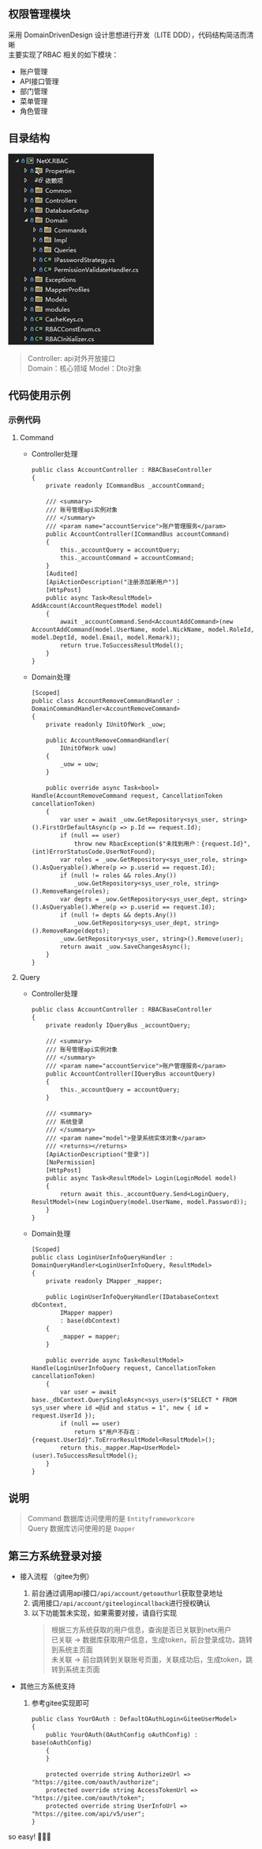 ## 权限管理模块

采用 DomainDrivenDesign 设计思想进行开发（LITE DDD），代码结构简洁而清晰<br />
主要实现了RBAC 相关的如下模块：
- 账户管理
- API接口管理
- 部门管理
- 菜单管理
- 角色管理

## 目录结构

![Alt text](../../images/rbac.png)

> Controller: api对外开放接口 <br />
Domain：核心领域
Model：Dto对象

## 代码使用示例

### 示例代码

1. Command

    - Controller处理
        
        ```
        public class AccountController : RBACBaseController
        {
            private readonly ICommandBus _accountCommand;

            /// <summary>
            /// 账号管理api实例对象
            /// </summary>
            /// <param name="accountService">账户管理服务</param>
            public AccountController(ICommandBus accountCommand)
            {
                this._accountQuery = accountQuery;
                this._accountCommand = accountCommand;
            }
            [Audited]
            [ApiActionDescription("注册添加新用户")]
            [HttpPost]
            public async Task<ResultModel> AddAccount(AccountRequestModel model)
            {
                await _accountCommand.Send<AccountAddCommand>(new AccountAddCommand(model.UserName, model.NickName, model.RoleId, model.DeptId, model.Email, model.Remark));
                return true.ToSuccessResultModel();
            }
        }

        ```
    - Domain处理
        ```            
        [Scoped]
        public class AccountRemoveCommandHandler : DomainCommandHandler<AccountRemoveCommand>
        {
            private readonly IUnitOfWork _uow;

            public AccountRemoveCommandHandler(
                IUnitOfWork uow)
            {
                _uow = uow;
            }

            public override async Task<bool> Handle(AccountRemoveCommand request, CancellationToken cancellationToken)
            {
                var user = await _uow.GetRepository<sys_user, string>().FirstOrDefaultAsync(p => p.Id == request.Id);
                if (null == user)
                    throw new RbacException($"未找到用户：{request.Id}", (int)ErrorStatusCode.UserNotFound);
                var roles = _uow.GetRepository<sys_user_role, string>().AsQueryable().Where(p => p.userid == request.Id);
                if (null != roles && roles.Any())
                    _uow.GetRepository<sys_user_role, string>().RemoveRange(roles);
                var depts = _uow.GetRepository<sys_user_dept, string>().AsQueryable().Where(p => p.userid == request.Id);
                if (null != depts && depts.Any())
                    _uow.GetRepository<sys_user_dept, string>().RemoveRange(depts);
                _uow.GetRepository<sys_user, string>().Remove(user);
                return await _uow.SaveChangesAsync();
            }
        }
        ```
2. Query

    - Controller处理
        ```
        public class AccountController : RBACBaseController
        {
            private readonly IQueryBus _accountQuery;

            /// <summary>
            /// 账号管理api实例对象
            /// </summary>
            /// <param name="accountService">账户管理服务</param>
            public AccountController(IQueryBus accountQuery)
            {
                this._accountQuery = accountQuery;
            }

            /// <summary>
            /// 系统登录
            /// </summary>
            /// <param name="model">登录系统实体对象</param>
            /// <returns></returns>
            [ApiActionDescription("登录")]
            [NoPermission]
            [HttpPost]
            public async Task<ResultModel> Login(LoginModel model)
            {
                return await this._accountQuery.Send<LoginQuery, ResultModel>(new LoginQuery(model.UserName, model.Password));
            }
        }
        ```
    - Domain处理
        ```
        [Scoped]
        public class LoginUserInfoQueryHandler : DomainQueryHandler<LoginUserInfoQuery, ResultModel>
        {
            private readonly IMapper _mapper;

            public LoginUserInfoQueryHandler(IDatabaseContext dbContext,
                IMapper mapper)
                : base(dbContext)
            {
                _mapper = mapper;
            }

            public override async Task<ResultModel> Handle(LoginUserInfoQuery request, CancellationToken cancellationToken)
            {
                var user = await base._dbContext.QuerySingleAsync<sys_user>($"SELECT * FROM sys_user where id =@id and status = 1", new { id = request.UserId });
                if (null == user)
                    return $"用户不存在：{request.UserId}".ToErrorResultModel<ResultModel>();
                return this._mapper.Map<UserModel>(user).ToSuccessResultModel();
            }
        }
        ```
## 说明

> Command 数据库访问使用的是 ```Entityframeworkcore``` <br />
Query 数据库访问使用的是 ```Dapper```


## 第三方系统登录对接

 - 接入流程 （gitee为例）
  
    1. 前台通过调用api接口```/api/account/getoauthurl```获取登录地址
    2. 调用接口```/api/account/giteelogincallback```进行授权确认
    3. 以下功能暂未实现，如果需要对接，请自行实现
        > 根据三方系统获取的用户信息，查询是否已关联到netx用户<br />
        已关联 -> 数据库获取用户信息，生成token，前台登录成功，跳转到系统主页面 <br />
        未关联 -> 前台跳转到关联账号页面，关联成功后，生成token，跳转到系统主页面

 - 其他三方系统支持
    
    1. 参考gitee实现即可
        ```
        public class YourOAuth : DefaultOAuthLogin<GiteeUserModel>
        {
            public YourOAuth(OAuthConfig oAuthConfig) : base(oAuthConfig)
            {
            }

            protected override string AuthorizeUrl => "https://gitee.com/oauth/authorize";
            protected override string AccessTokenUrl => "https://gitee.com/oauth/token";
            protected override string UserInfoUrl => "https://gitee.com/api/v5/user";
        }
        ```
so easy! :rocket::rocket::rocket:
